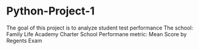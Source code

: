# Python-Project-1

The goal of this project is to analyze student test performance
   The school: Family Life Academy Charter School
   Performane metric: Mean Score by Regents Exam
